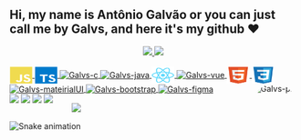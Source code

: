 ## Hi, my name is Antônio Galvão or you can just call me by Galvs, and here it's my github ❤

<div align="center">
  <a href="https://github.com/doubty">
  <img height="180em" src="https://github-readme-stats.vercel.app/api?username=doubty&show_icons=true&theme=tokyonight&include_all_commits=true&count_private=true"/>
  <img height="180em" src="https://github-readme-stats.vercel.app/api/top-langs/?username=doubty&layout=compact&langs_count=7&theme=tokyonight"/>
</div>
<div style="display: inline_block"><br>
  <img align="center" alt="Galvs-Js" height="30" width="40" src="https://raw.githubusercontent.com/devicons/devicon/master/icons/javascript/javascript-plain.svg">
  <img align="center" alt="Galvs-Ts" height="30" width="40" src="https://raw.githubusercontent.com/devicons/devicon/master/icons/typescript/typescript-plain.svg">
  <img align="center" alt="Galvs-c" height="30" width="40" src="https://cdn.jsdelivr.net/gh/devicons/devicon/icons/cplusplus/cplusplus-original.svg">
  <img align="center" alt="Galvs-java" height="30" width="40" src="https://cdn.jsdelivr.net/gh/devicons/devicon/icons/java/java-original.svg">
  <img align="center" alt="Galvs-React" height="30" width="40" src="https://raw.githubusercontent.com/devicons/devicon/master/icons/react/react-original.svg">
  <img align="center" alt="Galvs-vue" height="30" width="40" src="https://cdn.jsdelivr.net/gh/devicons/devicon/icons/vuejs/vuejs-original.svg">
  <img align="center" alt="Galvs-HTML" height="30" width="40" src="https://raw.githubusercontent.com/devicons/devicon/master/icons/html5/html5-original.svg">
  <img align="center" alt="Galvs-CSS" height="30" width="40" src="https://raw.githubusercontent.com/devicons/devicon/master/icons/css3/css3-original.svg">
  <img align="center" alt="Galvs-mateirialUI" height="30" width="40" src="https://cdn.jsdelivr.net/gh/devicons/devicon/icons/materialui/materialui-plain.svg">
  <img align="center" alt="Galvs-bootstrap" height="30" width="40" src="https://cdn.jsdelivr.net/gh/devicons/devicon/icons/bootstrap/bootstrap-original.svg">
  <img align="center" alt="Galvs-figma" height="30" width="40" src="https://cdn.jsdelivr.net/gh/devicons/devicon/icons/figma/figma-original.svg">
  <img align="right" alt="Galvs-pic" height="150" style="border-radius:50px;" src="https://avatars.githubusercontent.com/u/20348065?v=4">
  <img style="margin: 1rem" align="right" src="https://user-images.githubusercontent.com/30202634/89540902-0da24b80-d7d4-11ea-9614-ccf4bf42dfc6.png" width="300"/>
</div>
  
<div> 
  <a href="https://instagram.com/galvs_santos" target="_blank"><img src="https://img.shields.io/badge/-Instagram-%23E4405F?style=for-the-badge&logo=instagram&logoColor=white" target="_blank"></a>
  <a href="https://discord.gg/Galvs_Santos" target="_blank"><img src="https://img.shields.io/badge/Discord-7289DA?style=for-the-badge&logo=discord&logoColor=white" target="_blank"></a> 
  <a href = "mailto:goantonio80@gmail.com"><img src="https://img.shields.io/badge/-Gmail-%23333?style=for-the-badge&logo=gmail&logoColor=white" target="_blank"></a>
  <a href="https://www.linkedin.com/in/galv%C3%A3o-santos-47b854141/" target="_blank"><img src="https://img.shields.io/badge/-LinkedIn-%230077B5?style=for-the-badge&logo=linkedin&logoColor=white" target="_blank"></a> 
 
  ![Snake animation](https://github.com/doubty/doubty/blob/output/github-contribution-grid-snake.svg)
 
</div>
